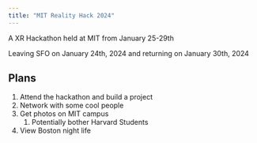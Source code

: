 ```yaml
---
title: "MIT Reality Hack 2024"
---
```


A XR Hackathon held at MIT from January 25-29th

Leaving SFO on January 24th, 2024 and returning on January 30th, 2024

## Plans

1. Attend the hackathon and build a project
2. Network with some cool people
3. Get photos on MIT campus
	1. Potentially bother Harvard Students
4. View Boston night life


